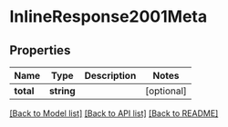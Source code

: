# InlineResponse2001Meta

## Properties
Name | Type | Description | Notes
------------ | ------------- | ------------- | -------------
**total** | **string** |  | [optional] 

[[Back to Model list]](../README.md#documentation-for-models) [[Back to API list]](../README.md#documentation-for-api-endpoints) [[Back to README]](../README.md)


